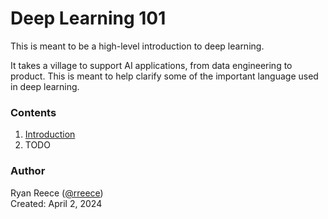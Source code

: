 # Deep Learning 101

This is meant to be a high-level introduction to deep learning.

It takes a village to support AI applications, from data engineering to product. This is meant to help clarify some of the important language used in deep learning.


### Contents

1. [Introduction](introduction.md)
2. TODO


### Author

Ryan Reece ([@rreece](https://github.com/rreece))          
Created: April 2, 2024
